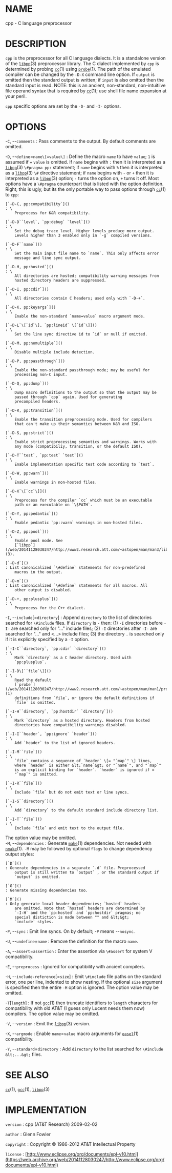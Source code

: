 # NAME

cpp - C language preprocessor

# DESCRIPTION

`cpp` is the preprocessor for all C language dialects. It is a
standalone version of the
[`libpp`](/web/20141128030247/http://www2.research.att.com/~astopen/man/man3/libpp.html)(3)
preprocessor library. The C dialect implemented by `cpp` is determined
by probing
[`cc`](/web/20141128030247/http://www2.research.att.com/~astopen/man/man1/cc.html)(1)
using
[`probe`](/web/20141128030247/http://www2.research.att.com/~astopen/man/man1/probe.html)(1).
The path of the emulated compiler can be changed by the `-D-X` command
line option.
If `output` is omitted then the standard output is written; if `input`
is also omitted then the standard input is read. NOTE: this is an
ancient, non-standard, non-intuitiive file operand syntax that is
required by
[`cc`](/web/20141128030247/http://www2.research.att.com/~astopen/man/man1/cc.html)(1);
use shell file name expansion at your peril.

`cpp` specific options are set by the `-D-` and `-I-` options.

# OPTIONS

-`C`, --`comments`
:   Pass comments to the output. By default comments are omitted.

-`D`, --`define`=`name\[=value\]`
:   Define the macro `name` to have `value`; `1` is assumed if `=`
    `value` is omitted. If `name` begins with `:` then it is
    interpreted as a
    [`libpp`](/web/20141128030247/http://www2.research.att.com/~astopen/man/man3/libpp.html)(3)
    `\#pragma pp:` statement; if `name` begins with `%` then it is
    interpreted as a
    [`libpp`](/web/20141128030247/http://www2.research.att.com/~astopen/man/man3/libpp.html)(3)
    `\#` directive statement; if `name` begins with `-` or `+`
    then it is interpreted as a
    [`libpp`](/web/20141128030247/http://www2.research.att.com/~astopen/man/man3/libpp.html)(3)
    option; `-` turns the option on, `+` turns it off. Most options
    have a `\#pragma` counterpart that is listed with the
    option definition. Right, this is ugly, but its the only portable
    way to pass options through
    [`cc`](/web/20141128030247/http://www2.research.att.com/~astopen/man/man1/cc.html)(1)
    to `cpp`:

    [`-D-C, pp:compatibility`]()
    : \
        Preprocess for K&R compatibility.

    [`-D-D``level`, `pp:debug` `level`]()
    : \
        Set the debug trace level. Higher levels produce more output.
        Levels higher than 3 enabled only in `-g` compiled versions.

    [`-D-F``name`]()
    : \
        Set the main input file name to `name`. This only affects error
        message and line sync output.

    [`-D-H, pp:hosted`]()
    : \
        All directories are hosted; compatibility warning messages from
        hosted directory headers are suppressed.

    [`-D-I, pp:cdir`]()
    : \
        All directories contain C headers; used only with `-D-+`.

    [`-D-K, pp:keyargs`]()
    : \
        Enable the non-standard `name=value` macro argument mode.

    [`-D-L`\[`id`\], `pp:lineid` \[`id`\]]()
    : \
        Set the line sync directive id to `id` or null if omitted.

    [`-D-M, pp:nomultiple`]()
    : \
        Disable multiple include detection.

    [`-D-P, pp:passthrough`]()
    : \
        Enable the non-standard passthrough mode; may be useful for
        processing non-C input.

    [`-D-Q, pp:dump`]()
    : \
        Dump macro definitions to the output so that the output may be
        passed through `cpp` again. Used for generating
        precompiled headers.

    [`-D-R, pp:transition`]()
    : \
        Enable the transition preprocessing mode. Used for compilers
        that can't make up their semantics between K&R and ISO.

    [`-D-S, pp:strict`]()
    : \
        Enable strict preprocessing semantics and warnings. Works with
        any mode (compatibiliy, transition, or the default ISO).

    [`-D-T``test`, `pp:test` `test`]()
    : \
        Enable implementation specific test code according to `test`.

    [`-D-W, pp:warn`]()
    : \
        Enable warnings in non-hosted files.

    [`-D-X`\[`cc`\]]()
    : \
        Preprocess for the compiler `cc` which must be an executable
        path or an executable on `\$PATH`.

    [`-D-Y, pp:pedantic`]()
    : \
        Enable pedantic `pp::warn` warnings in non-hosted files.

    [`-D-Z, pp:pool`]()
    : \
        Enable pool mode. See
        [`libpp`](/web/20141128030247/http://www2.research.att.com/~astopen/man/man3/libpp.html)(3).

    [`-D-d`]()
    : List canonicalized `\#define` statements for non-predefined
        macros in the output.

    [`-D-m`]()
    : List canonicalized `\#define` statements for all macros. All
        other output is disabled.

    [`-D-+, pp:plusplus`]()
    : \
        Preprocess for the C++ dialect.

-`I`, --`include`\[=`directory`\]
:   Append `directory` to the list of directories searched for
    `\#include` files. If `directory` is `-` then: (1) `-I`
    directories before `-I-` are searched only for "..." include
    files; (2) `-I` directories after `-I-` are searched for "..."
    and &lt;...&gt; include files; (3) the directory `.` is searched
    only if it is explicitly specified by a `-I` option.

    [`-I-C``directory`, `pp:cdir` `directory`]()
    : \
        Mark `directory` as a C header directory. Used with
        `pp:plusplus`.

    [`-I-D\[``file`\]]()
    : \
        Read the default
        [`probe`](/web/20141128030247/http://www2.research.att.com/~astopen/man/man1/probe.html)(1)
        definitions from `file`, or ignore the default definitions if
        `file` is omitted.

    [`-I-H``directory`, `pp:hostdir` `directory`]()
    : \
        Mark `directory` as a hosted directory. Headers from hosted
        directories have compatibility warnings disabled.

    [`-I-I``header`, `pp:ignore` `header`]()
    : \
        Add `header` to the list of ignored headers.

    [`-I-M``file`]()
    : \
        `file` contains a sequence of `header` \[= "`map`" \] lines,
        where `header` is either &lt;`name`&gt; or "`name`", and "`map`"
        is an explicit binding for `header`. `header` is ignored if =
        "`map`" is omitted.

    [`-I-R``file`]()
    : \
        Include `file` but do not emit text or line syncs.

    [`-I-S``directory`]()
    : \
        Add `directory` to the default standard include directory list.

    [`-I-T``file`]()
    : \
        Include `file` and emit text to the output file.

The option value may be omitted.\
-`M`, --`dependencies`
:   Generate
    [`make`](/web/20141128030247/http://www2.research.att.com/~astopen/man/man1/make.html)(1) dependencies.
    Not needed with
    [`nmake`](/web/20141128030247/http://www2.research.att.com/~astopen/man/man1/nmake.html)(1).
    `-M` may be followed by optional `flags` to change dependency
    output styles:

    [`D`]()
    : Generate dependencies in a separate `.d` file. Preprocessed
        output is still written to `output` , or the standard output if
        `output` is omitted.

    [`G`]()
    : Generate missing dependencies too.

    [`M`]()
    : Only generate local header dependencies; `hosted` headers
        are omitted. Note that `hosted` headers are determined by
        `-I-H` and the `pp:hosted` and `pp:hostdir` pragmas; no
        special distiction is made between "" and &lt;&gt;
        `include` styles.

-`P`, --`sync`
:   Emit line syncs. On by default; -`P` means --`nosync`.

-`U`, --`undefine`=`name`
:   Remove the definition for the macro `name`.

-`A`, --`assert`=`assertion`
:   Enter the assertion via `\#assert` for system V compatibility.

-`E`, --`preprocess`
:   Ignored for compatibility with ancient compilers.

-`H`, --`include-reference`\[=`size`\]
:   Emit `\#include` file paths on the standard error, one per line,
    indented to show nesting. If the optional `size` argument is
    specified then the entire `-H` option is ignored. The option value
    may be omitted.

-`T`\[`length`\]
:   If not
    [`gcc`](/web/20141128030247/http://www2.research.att.com/~astopen/man/man1/gcc.html)(1)
    then truncate identifiers to `length` characters for compatibility
    with old AT&T (I guess only Lucent needs them now) compilers. The
    option value may be omitted.

-`V`, --`version`
:   Emit the
    [`libpp`](/web/20141128030247/http://www2.research.att.com/~astopen/man/man3/libpp.html)(3) version.

-`X`, --`argmode`
:   Enable `name`=`value` macro arguments for
    [`easel`](/web/20141128030247/http://www2.research.att.com/~astopen/man/man1/easel.html)(1) compatibility.

-`Y`, --`standard`=`directory`
:   Add `directory` to the list searched for `\#include`
    `&lt;...&gt;` files.

# SEE ALSO

[`cc`](/web/20141128030247/http://www2.research.att.com/~astopen/man/man1/cc.html)(1),
[`gcc`](/web/20141128030247/http://www2.research.att.com/~astopen/man/man1/gcc.html)(1),
[`libpp`](/web/20141128030247/http://www2.research.att.com/~astopen/man/man3/libpp.html)(3)

# IMPLEMENTATION

`version`
:   cpp (AT&T Research) 2009-02-02

`author`
:   Glenn Fowler

`copyright`
:   Copyright © 1986-2012 AT&T Intellectual Property

`license`
:   [http://www.eclipse.org/org/documents/epl-v10.html](https://web.archive.org/web/20141128030247/http://www.eclipse.org/org/documents/epl-v10.html)


